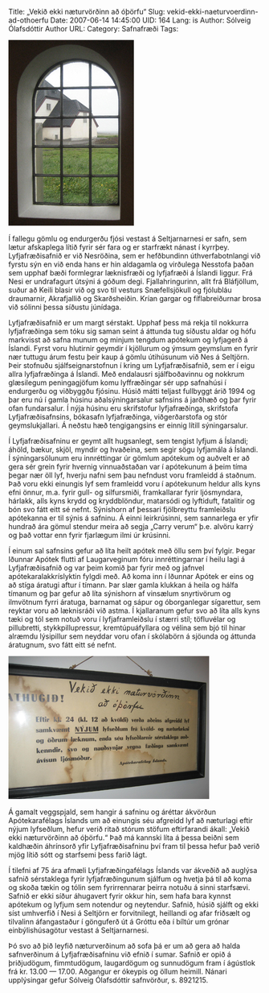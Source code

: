 Title: „Vekið ekki næturvörðinn að óþörfu“
Slug: vekid-ekki-naeturvoerdinn-ad-othoerfu
Date: 2007-06-14 14:45:00
UID: 164
Lang: is
Author: Sólveig Ólafsdóttir
Author URL: 
Category: Safnafræði
Tags: 

![Horft út um glugga Lyfjafræðisafnsins](393.jpg)

Í fallegu gömlu og endurgerðu fjósi vestast á Seltjarnarnesi er safn, sem lætur afskaplega lítið fyrir sér fara og er starfrækt nánast í kyrrþey. Lyfjafræðisafnið er við Nesröðina, sem er hefðbundinn úthverfabotnlangi við fyrstu sýn en við enda hans er hin aldagamla og virðulega Nesstofa þaðan sem upphaf bæði formlegrar læknisfræði og lyfjafræði á Íslandi liggur. Frá Nesi er undrafagurt útsýni á góðum degi. Fjallahringurinn, allt frá Bláfjöllum, suður að Keili blasir við og svo til vesturs Snæfellsjökull og fjólubláu draumarnir, Akrafjallið og Skarðsheiðin. Krían gargar og fíflabreiðurnar brosa við sólinni þessa síðustu júnídaga.

Lyfjafræðisafnið er um margt sérstakt. Upphaf þess má rekja til nokkurra lyfjafræðinga sem tóku sig saman seint á áttunda tug síðustu aldar og hófu markvisst að safna munum og minjum tengdum apótekum og lyfjagerð á Íslandi. Fyrst voru hlutirnir geymdir í kjöllurum og ýmsum geymslum en fyrir nær tuttugu árum festu þeir kaup á gömlu útihúsunum við Nes á Seltjörn. Þeir stofnuðu sjálfseignarstofnun í kring um Lyfjafræðisafnið, sem er í eigu allra lyfjafræðinga á Íslandi. Með endalausri sjálfboðavinnu og nokkrum glæsilegum peningagjöfum komu lyffræðingar sér upp safnahúsi í endurgerðu og viðbyggðu fjósinu. Húsið mátti teljast fullbyggt árið 1994 og þar eru nú í gamla húsinu aðalsýningarsalur safnsins á jarðhæð og þar fyrir ofan fundarsalur. Í nýja húsinu eru skrifstofur lyfjafræðinga, skrifstofa Lyfjafræðisafnsins, bókasafn lyfjafræðinga, viðgerðarstofa og stór geymslukjallari. Á neðstu hæð tengigangsins er einnig lítill sýningarsalur.

Í Lyfjafræðisafninu er geymt allt hugsanlegt, sem tengist lyfjum á Íslandi; áhöld, bækur, skjöl, myndir og hvaðeina, sem segir sögu lyfjamála á Íslandi. Í sýningarsölunum eru innréttingar úr gömlum apótekum og auðvelt er að gera sér grein fyrir hvernig vinnuaðstaðan var í apótekunum á þeim tíma þegar nær öll lyf, hverju nafni sem þau nefndust voru framleidd á staðnum. Það voru ekki einungis lyf sem framleidd voru í apótekunum heldur alls kyns efni önnur, m.a. fyrir gull- og silfursmiði, framkallarar fyrir ljósmyndara,  hárlakk, alls kyns krydd og kryddblöndur, matarsódi og lyftiduft, fatalitir og bón svo fátt eitt sé nefnt. Sýnishorn af þessari fjölbreyttu framleiðslu apótekanna er til sýnis á safninu. Á einni leirkrúsinni, sem sannarlega er yfir hundrað ára gömul stendur meira að segja „Carry verum“ þ.e. alvöru karrý og það vottar enn fyrir fjarlægum ilmi úr krúsinni. 

Í einum sal safnsins gefur að líta heilt apótek með öllu sem því fylgir. Þegar Iðunnar Apótek flutti af Laugarveginum fóru innréttingarnar í heilu lagi á Lyfjafræðisafnið og var þeim komið þar fyrir með og jafnvel apótekaralakkríslyktin fylgdi með. Að koma inn í Iðunnar Apótek er eins og að stíga áratugi aftur í tímann. Þar slær gamla klukkan á heila og hálfa tímanum og þar gefur að líta sýnishorn af vinsælum snyrtivörum og ilmvötnum fyrri áratuga, barnamat og sápur og óborganlegar sígarettur, sem reyktar voru að læknisráði við astma. Í kjallaranum gefur svo að líta alls kyns tæki og tól sem notuð voru í lyfjaframleiðslu í stærri stíl; töfluvélar og pillubretti, stykkpillupressur, kremtúpuáfyllara og vélina sem bjó til hinar alræmdu lýsipillur sem neyddar voru ofan í skólabörn á sjöunda og áttunda áratugnum, svo fátt eitt sé nefnt.

![Áminning apóteksins](394.jpg)

Á gamalt veggspjald, sem hangir á safninu og áréttar ákvörðun Apótekarafélags Íslands um að einungis séu afgreidd lyf að næturlagi eftir nýjum lyfseðlum, hefur verið ritað stórum stöfum eftirfarandi ákall: „Vekið ekki næturvörðinn að óþörfu.“ Það má kannski líta á þessa beiðni sem kaldhæðin áhrínsorð yfir Lyfjafræðisafninu því fram til þessa hefur það verið mjög lítið sótt og starfsemi þess farið lágt. 

Í tilefni af 75 ára afmæli Lyfjafræðingafélags Íslands var ákveðið að auglýsa safnið sérstaklega fyrir lyfjafræðingunum sjálfum og hvetja þá til að koma og skoða tækin og tólin sem fyrirrennarar þeirra notuðu á sinni starfsævi. Safnið er ekki síður áhugavert fyrir okkur hin, sem hafa bara kynnst apótekum og lyfjum sem notendur og neytendur. Safnið, húsið sjálft og ekki síst umhverfið í Nesi á Seltjörn er forvitnilegt, heillandi og afar friðsælt og tilvalinn áfangastaður í gönguferð út á Gróttu eða í bíltúr um grónar einbýlishúsagötur vestast á Seltjarnarnesi.

Þó svo að þið leyfið næturverðinum að sofa þá er um að gera að halda safnverðinum á Lyfjafræðisafninu við efnið í sumar. Safnið er opið á þriðjudögum, fimmtudögum, laugardögum og sunnudögum fram í ágústlok frá kr. 13.00 — 17.00. Aðgangur er ókeypis og öllum heimill. Nánari upplýsingar gefur Sólveig Ólafsdóttir safnvörður, s. 8921215.

